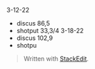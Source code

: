 3-12-22
- discus 86,5
 - shotput 33,3/4
3-18-22
 - discus 102,9
 - shotpu
> Written with [StackEdit](https://stackedit.io/).
<!--stackedit_data:
eyJoaXN0b3J5IjpbLTYwNjM2NjYyNywtMTY5NzgyOTQ4MV19
-->